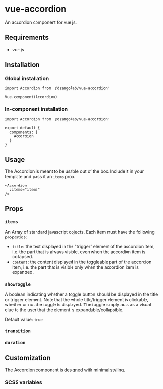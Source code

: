 # vue-accordion

An accordion component for vue.js.

## Requirements

* vue.js

## Installation

### Global installation

```
import Accordion from '@dzangolab/vue-accordion'

Vue.component(Accordion)
```

### In-component installation

```
import Accordion from '@dzangolab/vue-accordion'

export default {
  components: {
    Accordion
  }
}
```

## Usage

The Accordion is meant to be usable out of the box. Include it in your template
and pass it an `items` prop.

```
<Accordion
  :items="items"
/>
```

## Props

### `items`

An Array of standard javascript objects. Each item must have the following properties:

* `title`: the text displayed in the "trigger" element of the accordion item, i.e. the part that is always visible, even when the accordion item is collapsed.
* `content`: the content displayed in the toggleable part of the accordion item, i.e. the part that is visible only when the accordion item is expanded.

### `showToggle`

A boolean indicating whether a toggle button should be displayed in the title or trigger element. Note that the whole title/trigger element is clickable, whether or not the toggle is displayed. The toggle simply acts as a visual clue to the user that the element is expandable/collapsible.

Default value: `true`

### `transition`

### `duration`

## Customization

The Accordion component is designed with minimal styling.

### SCSS variables


